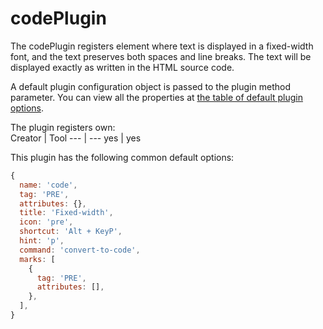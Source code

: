 # codePlugin
The codePlugin registers element where text is displayed in a fixed-width font, and the text preserves both spaces and line breaks. The text will be displayed exactly as written in the HTML source code.

A default plugin configuration object is passed to the plugin method parameter. You can view all the properties at [the table of default plugin options](../plugins.md#default-plugin-options).

The plugin registers own:  
Creator | Tool
--- | ---
yes | yes

This plugin has the following common default options:
```js
{
  name: 'code',
  tag: 'PRE',
  attributes: {},
  title: 'Fixed-width',
  icon: 'pre',
  shortcut: 'Alt + KeyP',
  hint: 'p',
  command: 'convert-to-code',
  marks: [
    {
      tag: 'PRE',
      attributes: [],
    },
  ],
}
```